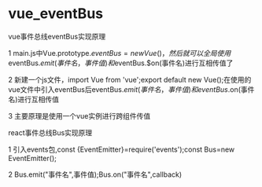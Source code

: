 # vue_eventBus

vue事件总线eventBus实现原理

1 main.js中Vue.prototype.$eventBus=new Vue()，然后就可以全局使用$eventBus.$emit(事件名，事件值)和$eventBus.$on(事件名)进行互相传值了

2 新建一个js文件，import Vue from 'vue';export default new Vue();在使用的vue文件中引入eventBus后eventBus.$emit(事件名，事件值)和eventBus.$on(事件名)进行互相传值

3 主要原理是使用一个vue实例进行跨组件传值

react事件总线Bus实现原理

1 引入events包,const {EventEmitter}=require('events');const Bus=new EventEmitter();

2 Bus.emit("事件名",事件值);Bus.on("事件名",callback)
